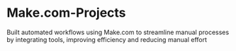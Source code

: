 # Make.com-Projects
Built automated workflows using Make.com to streamline manual processes by integrating tools, improving efficiency and reducing manual effort
